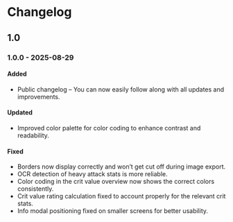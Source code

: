 # Changelog

## 1.0

### 1.0.0 - 2025-08-29

#### Added

-   Public changelog – You can now easily follow along with all updates and improvements.

#### Updated

-   Improved color palette for color coding to enhance contrast and readability.

#### Fixed

-   Borders now display correctly and won’t get cut off during image export.
-   OCR detection of heavy attack stats is more reliable.
-   Color coding in the crit value overview now shows the correct colors consistently.
-   Crit value rating calculation fixed to account properly for the relevant crit stats.
-   Info modal positioning fixed on smaller screens for better usability.
